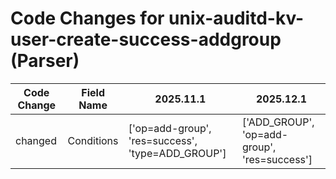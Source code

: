 # Code Changes for unix-auditd-kv-user-create-success-addgroup (Parser)

| Code Change | Field Name | 2025.11.1 | 2025.12.1 |
|-------------|------------|-----------|------------|
| changed | Conditions | ['op=add-group', 'res=success', 'type=ADD_GROUP'] | ['ADD_GROUP', 'op=add-group', 'res=success'] |
